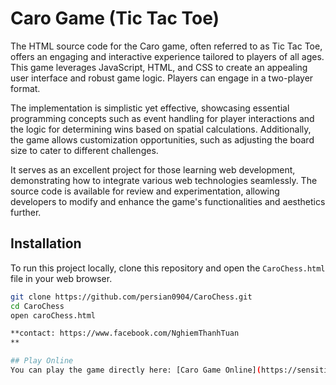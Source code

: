 # Caro Game (Tic Tac Toe)

The HTML source code for the Caro game, often referred to as Tic Tac Toe, offers an engaging and interactive experience tailored to players of all ages. This game leverages JavaScript, HTML, and CSS to create an appealing user interface and robust game logic. Players can engage in a two-player format.

The implementation is simplistic yet effective, showcasing essential programming concepts such as event handling for player interactions and the logic for determining wins based on spatial calculations. Additionally, the game allows customization opportunities, such as adjusting the board size to cater to different challenges.

It serves as an excellent project for those learning web development, demonstrating how to integrate various web technologies seamlessly. The source code is available for review and experimentation, allowing developers to modify and enhance the game's functionalities and aesthetics further.

## Installation

To run this project locally, clone this repository and open the `CaroChess.html` file in your web browser.

```bash  
git clone https://github.com/persian0904/CaroChess.git
cd CaroChess  
open caroChess.html

**contact: https://www.facebook.com/NghiemThanhTuan
**

## Play Online
You can play the game directly here: [Caro Game Online](https://sensitive-cow.static.domains/carochess)
